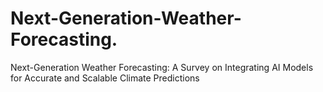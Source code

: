 # Next-Generation-Weather-Forecasting.
Next-Generation Weather Forecasting: A Survey on Integrating AI Models  for Accurate and Scalable Climate Predictions 
